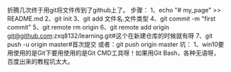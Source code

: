 折腾几次终于用git将文件传到了github上了。
步骤：
1、echo "# my_page" >> README.md
2、git init
3、git add 文件名.文件类型
4、git commit -m "first commit"
5、git remote rm origin
6、git remote add origin git@github.com:zxq8132/learning.git#这个在新建仓库的时候就有呀
7、git push -u origin master#首次提交
或者：git push origin master
坑：
1、win10要用使用的是Git下要用使用的是Git CMD工具呀！如果用Git Bash，各种无语呀，百度出来的教程坑太大。


